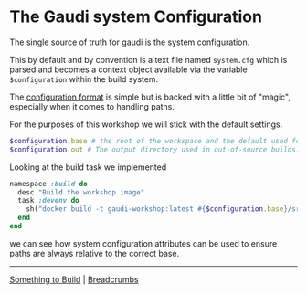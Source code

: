 # The Gaudi system Configuration

The single source of truth for gaudi is the system configuration.

This by default and by convention is a text file named `system.cfg` which is parsed and becomes a context object available via the variable `$configuration` within the build system.

The [configuration format](https://github.com/damphyr/gaudi/blob/main/doc/CONFIGURATION.md) is simple but is backed with a little bit of "magic", especially when it comes to handling paths.

For the purposes of this workshop we will stick with the default settings.

```ruby
$configuration.base # the root of the workspace and the default used for calculating relative paths
$configuration.out # The output directory used in out-of-source builds. Is removed by clean:wipe
```

Looking at the build task we implemented

```ruby
namespace :build do
  desc "Build the workshop image"
  task :devenv do
    sh("docker build -t gaudi-workshop:latest #{$configuration.base}/src/devenv")
  end
end
```

we can see how system configuration attributes can be used to ensure paths are always relative to the correct base.

----
[Something to Build](02.md) | [Breadcrumbs](04.md)
